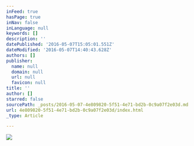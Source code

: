 ```yaml
---
inFeed: true
hasPage: true
inNav: false
inLanguage: null
keywords: []
description: ''
datePublished: '2016-05-07T15:05:01.551Z'
dateModified: '2016-05-07T14:40:43.628Z'
authors: []
publisher:
  name: null
  domain: null
  url: null
  favicon: null
title: ''
author: []
starred: false
sourcePath: _posts/2016-05-07-4e809820-5f51-4e71-bd2b-0c9a07f2e03d.md
url: 4e809820-5f51-4e71-bd2b-0c9a07f2e03d/index.html
_type: Article

---
```

![](https://the-grid-user-content.s3-us-west-2.amazonaws.com/538f5831-8052-49e1-97ac-105fd0bdcd69.jpg)